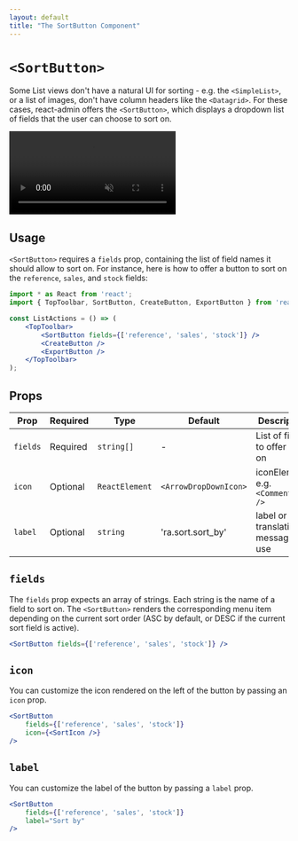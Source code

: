 ```yaml
---
layout: default
title: "The SortButton Component"
---
```


# `<SortButton>`

Some List views don't have a natural UI for sorting - e.g. the `<SimpleList>`, or a list of images, don't have column headers like the `<Datagrid>`. For these cases, react-admin offers the `<SortButton>`, which displays a dropdown list of fields that the user can choose to sort on.

<video controls autoplay muted loop>
  <source src="./img/sort-button.webm" type="video/webm"/>
  <source src="./img/sort-button.mp4" type="video/mp4"/>
  Your browser does not support the video tag.
</video>


## Usage

`<SortButton>` requires a `fields` prop, containing the list of field names it should allow to sort on. For instance, here is how to offer a button to sort on the `reference`, `sales`, and `stock` fields:

```jsx
import * as React from 'react';
import { TopToolbar, SortButton, CreateButton, ExportButton } from 'react-admin';

const ListActions = () => (
    <TopToolbar>
        <SortButton fields={['reference', 'sales', 'stock']} />
        <CreateButton />
        <ExportButton />
    </TopToolbar>
);
```

## Props

| Prop     | Required | Type           | Default               | Description                         |
|----------|----------|----------------|-----------------------|-------------------------------------|
| `fields` | Required | `string[]`     | -                     | List of fields to offer sort on     |
| `icon`   | Optional | `ReactElement` | `<ArrowDropDownIcon>` | iconElement, e.g. `<CommentIcon />` |
| `label`  | Optional | `string`       | 'ra.sort.sort_by'     | label or translation message to use |

## `fields`

The `fields` prop expects an array of strings. Each string is the name of a field to sort on. The `<SortButton>` renders the corresponding menu item depending on the current sort order (ASC by default, or DESC if the current sort field is active).

```jsx
<SortButton fields={['reference', 'sales', 'stock']} />
```

## `icon`

You can customize the icon rendered on the left of the button by passing an `icon` prop.

```jsx
<SortButton 
    fields={['reference', 'sales', 'stock']}
    icon={<SortIcon />}
/>
```

## `label`

You can customize the label of the button by passing a `label` prop.

```jsx
<SortButton 
    fields={['reference', 'sales', 'stock']}
    label="Sort by"
/>
```